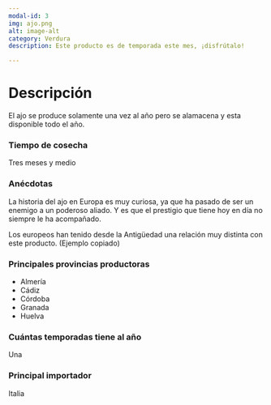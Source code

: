 ```yaml
---
modal-id: 3
img: ajo.png
alt: image-alt
category: Verdura
description: Este producto es de temporada este mes, ¡disfrútalo!

---
```

# Descripción

El ajo se produce solamente una vez al año pero se alamacena y esta disponible todo el año.



### Tiempo de cosecha
Tres meses y medio




### Anécdotas
La historia del ajo en Europa es muy curiosa, ya que ha pasado de ser un enemigo a un poderoso aliado. Y es que el prestigio que tiene hoy en día no siempre le ha acompañado.

Los europeos han tenido desde la Antigüedad una relación muy distinta con este producto. (Ejemplo copiado)



### Principales provincias productoras
- Almería
- Cádiz
- Córdoba
- Granada
- Huelva



### Cuántas temporadas tiene al año
Una



### Principal importador
Italia
